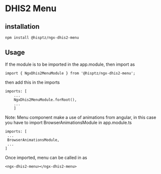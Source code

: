 # DHIS2 Menu

## installation

`npm install @hisptz/ngx-dhis2-menu`

## Usage

If the module is to be imported in the app.module, then import as 

`import { NgxDhis2MenuModule } from '@hisptz/ngx-dhis2-menu';`

then add this in the imports
```
imports: [
    ...
    NgxDhis2MenuModule.forRoot(),
    ...
    ]
```

Note: Menu component make a use of animations from angular, in this case you have to import BrowserAnimationsModule in app.module.ts

```
imports: [
 ...
 BrowserAnimationsModule,
 ...
]
```

Once imported, menu can be called in as 

```
<ngx-dhis2-menu></ngx-dhis2-menu>
```
  
  
